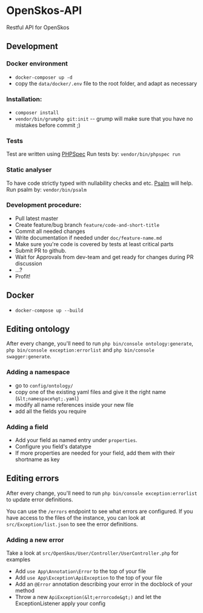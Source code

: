 # OpenSkos-API
Restful API for OpenSkos

## Development

### Docker environment

* `docker-composer up -d`
* copy the `data/docker/.env` file to the root folder, and adapt as necessary

### Installation:

* `composer install`
* `vendor/bin/grumphp git:init` -- grump will make sure that you have no mistakes before commit ;)

### Tests

Test are written using [PHPSpec](https://www.phpspec.net/en/stable/manual/introduction.html)
Run tests by: `vendor/bin/phpspec run`

### Static analyser

To have code strictly typed with nullability checks and etc. [Psalm](https://psalm.dev/) will help.
Run psalm by: `vendor/bin/psalm`

### Development procedure:
* Pull latest master
* Create feature/bug branch `feature/code-and-short-title`
* Commit all needed changes
* Write documentation if needed under `doc/feature-name.md`
* Make sure you're code is covered by tests at least critical parts
* Submit PR to github.
* Wait for Approvals from dev-team and get ready for changes during PR discussion
* ...?
* Profit!

## Docker
* `docker-compose up --build`

## Editing ontology

After every change, you'll need to run `php bin/console ontology:generate`,
`php bin/console exception:errorlist` and `php bin/console swagger:generate`.

### Adding a namespace

- go to `config/ontology/`
- copy one of the existing yaml files and give it the right name (`&lt;namespace%gt;.yaml`)
- modify all name references inside your new file
- add all the fields you require

### Adding a field

- Add your field as named entry under `properties`.
- Configure you field's datatype
- If more properties are needed for your field, add them with their shortname as key

## Editing errors

After every change, you'll need to run `php bin/console exception:errorlist` to update error
definitions.

You can use the `/errors` endpoint to see what errors are configured. If you have access to the
files of the instance, you can look at `src/Exception/list.json` to see the error definitions.

### Adding a new error

Take a look at `src/OpenSkos/User/Controller/UserController.php` for examples

- Add `use App\Annotation\Error` to the top of your file
- Add `use App\Exception\ApiException` to the top of your file
- Add an `@Error` annotation describing your error in the docblock of your method
- Throw a new `ApiException(&lt;errorcode&gt;)` and let the ExceptionListener apply your config
